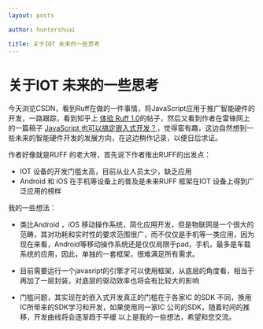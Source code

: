 ```yaml
---
layout: posts

author: huntershuai

title: 关于IOT 未来的一些思考
---
```


关于IOT 未来的一些思考
===

今天浏览CSDN，看到Ruff在做的一件事情，将JavaScript应用于推广智能硬件的开发，一路跟踪，看到知乎上
<a href=https://zhuanlan.zhihu.com/p/20884629>体验 Ruff 1.0</a>的帖子，然后又看到作者在雷锋网上的一篇稿子
<a href=http://www.leiphone.com/news/201604/cIz8baRiGniXJqBR.html>JavaScript 也可以搞定嵌入式开发？</a>，觉得蛮有趣，这边自然想到一些未来的智能硬件开发的发展方向，在这边稍作记录，以便日后求证。

作者好像就是RUFF 的老大呀，首先说下作者推出RUFF的出发点：

- IOT 设备的开发门槛太高，目前从业人员太少，缺乏应用
- Android 和 iOS 在手机等设备上的普及是未来RUFF 框架在IOT 设备上得到广泛应用的榜样

我的一些想法：

- 类比Android ，iOS 移动操作系统，简化应用开发，但是物联网是一个很大的范畴，其对功耗和实时性的要求范围很广，而不仅仅是手机等一类应用，因为现在来看，Android等移动操作系统还是仅仅局限于pad，手机，最多是车载系统的应用，因此，单独的一套框架，很难满足所有需求。

- 目前需要运行一个javasript的引擎才可以使用框架，从底层的角度看，相当于再加了一层封装，对底层的驱动效率也将会有比较大的影响

- 门槛问题，其实现在的嵌入式开发真正的门槛在于各家IC 的SDK 不同，换用IC所带来的SDK学习和开发，如果使用同一家IC 公司的SDK，随着时间的推移，开发曲线将会逐渐趋于平缓
以上是我的一些想法，希望和您交流。